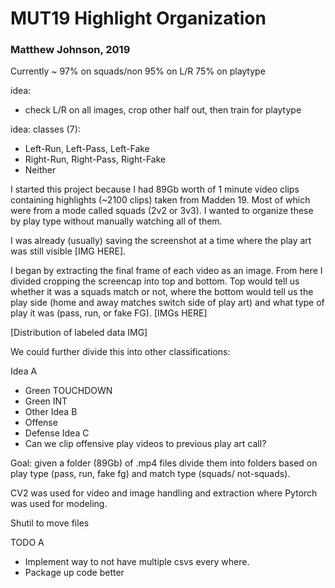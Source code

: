 # MUT19 Highlight Organization
### Matthew Johnson, 2019


Currently ~
97% on squads/non
95% on L/R
75% on playtype


idea:
* check L/R on all images, crop other half out, then train for playtype


idea: 
classes (7):
* Left-Run, Left-Pass, Left-Fake
* Right-Run, Right-Pass, Right-Fake
* Neither

I started this project because I had 89Gb worth of 1 minute video clips containing highlights (~2100 clips) taken from Madden 19. Most of which were from a mode called squads (2v2 or 3v3). I wanted to organize these by play type without manually watching all of them. 

I was already (usually) saving the screenshot at a time where the play art was still visible [IMG HERE]. 

I began by extracting the final frame of each  video as an image. From here I divided cropping the screencap into top and bottom. Top would tell us whether it was a squads match or not, where the bottom would tell us the play side (home and away matches switch side of play art) and what type of play it was (pass, run, or fake FG). 
[IMGs HERE]

[Distribution of labeled data IMG]

We could further divide this into other classifications:

Idea A
* Green TOUCHDOWN
* Green INT
* Other
Idea B
* Offense
* Defense 
Idea C
* Can we clip offensive play videos to previous play art call?

Goal: given a folder (89Gb) of .mp4 files divide them into folders based on play type (pass, run, fake fg) and match type (squads/ not-squads). 


CV2 was used for video and image handling and extraction where Pytorch was used for modeling.

Shutil to move files 

TODO A
* Implement way to not have multiple csvs every where. 
* Package up code better 

